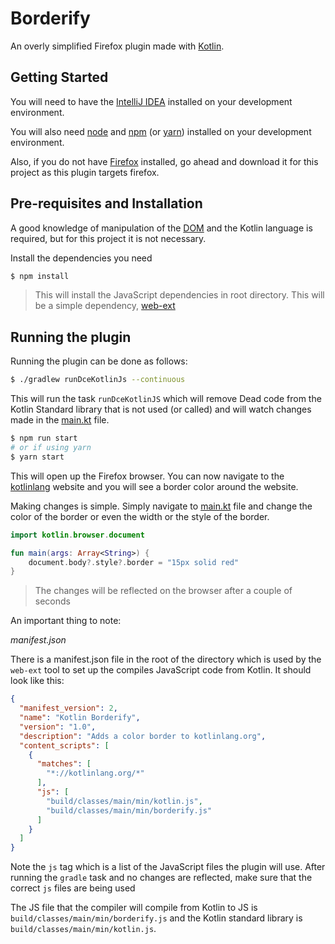 # Borderify

An overly simplified Firefox plugin made with [Kotlin](https://kotlinlang.org).

## Getting Started

You will need to have the [IntelliJ IDEA](https://www.jetbrains.com/idea/) installed on your development environment.

You will also need [node](https://nodejs.org/en/) and [npm](https://www.npmjs.com/) (or [yarn](https://yarnpkg.com/en/)) installed on your development environment.

Also, if you do not have [Firefox](https://www.mozilla.org/en-US/firefox/new/) installed, go ahead and download it for this project as this plugin targets firefox.

## Pre-requisites and Installation

A good knowledge of manipulation of the [DOM](https://developer.mozilla.org/en-US/docs/Web/API/Document_Object_Model/Introduction) and the Kotlin language is required, but for this project it is not necessary.

Install the dependencies you need

```bash
$ npm install
```
> This will install the JavaScript dependencies in root directory. This will be a simple dependency, [web-ext](https://developer.mozilla.org/en-US/Add-ons/WebExtensions/Getting_started_with_web-ext)

## Running the plugin

Running the plugin can be done as follows:

```bash
$ ./gradlew runDceKotlinJs --continuous
```

This will run the task `runDceKotlinJS` which will remove Dead code from the Kotlin Standard library that is not used (or called) and will watch changes made in the [main.kt](/src/main/kotlin/main.kt) file.


```bash
$ npm run start
# or if using yarn
$ yarn start
```

This will open up the Firefox browser. You can now navigate to the [kotlinlang](https://kotlinlang.org) website and you will see a border color around the website.

Making changes is simple. Simply navigate to [main.kt](/src/main/kotlin/main.kt) file and change the color of the border or even the width or the style of the border.

```kotlin
import kotlin.browser.document

fun main(args: Array<String>) {
    document.body?.style?.border = "15px solid red"
}
```
> The changes will be reflected on the browser after a couple of seconds


An important thing to note:

*manifest.json*

There is a manifest.json file in the root of the directory which is used by the `web-ext` tool to set up the compiles JavaScript code from Kotlin. It should look like this:

```json
{
  "manifest_version": 2,
  "name": "Kotlin Borderify",
  "version": "1.0",
  "description": "Adds a color border to kotlinlang.org",
  "content_scripts": [
    {
      "matches": [
        "*://kotlinlang.org/*"
      ],
      "js": [
        "build/classes/main/min/kotlin.js",
        "build/classes/main/min/borderify.js"
      ]
    }
  ]
}
```

Note the `js` tag which is a list of the JavaScript files the plugin will use. After running the
`gradle` task and no changes are reflected, make sure that the correct `js` files are being used

The JS file that the compiler will compile from Kotlin to JS is `build/classes/main/min/borderify.js` and the Kotlin standard library is `build/classes/main/min/kotlin.js`.

 